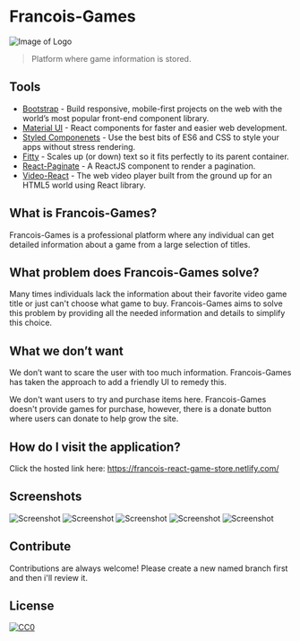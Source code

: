 # Francois-Games 

![Image of Logo](https://i.imgur.com/7mfuOn7.png)
> Platform where game information is stored.

## Tools

- [Bootstrap](https://getbootstrap.com/) - Build responsive, mobile-first projects on the web with the world’s most popular front-end component library.
- [Material UI](https://material-ui.com/) - React components for faster and easier web development.
- [Styled Componenets](https://www.styled-components.com/) - Use the best bits of ES6 and CSS to style your apps without stress rendering.
- [Fitty](https://github.com/rikschennink/fitty) - Scales up (or down) text so it fits perfectly to its parent container.
- [React-Paginate](https://www.npmjs.com/package/react-paginate) - A ReactJS component to render a pagination.
- [Video-React](https://video-react.js.org/) - The web video player built from the ground up for an HTML5 world using React library.

## What is Francois-Games?

Francois-Games is a professional platform where any individual can get detailed information about a game from a large selection of titles.

## What problem does Francois-Games solve?

Many times individuals lack the information about their favorite video game title or just can't choose what game to buy. Francois-Games aims to solve this problem by providing all the needed information and details to simplify this choice.

## What we don’t want

We don’t want to scare the user with too much information. Francois-Games has taken the approach to add a friendly UI to remedy this.

We don't want users to try and purchase items here. Francois-Games doesn't provide games for purchase, however, there is a donate button where users can donate to help grow the site.

## How do I visit the application?

Click the hosted link here: https://francois-react-game-store.netlify.com/

## Screenshots 
![Screenshot](https://i.imgur.com/lFYw0on.png)
![Screenshot](https://i.imgur.com/4W7LfnJ.png)
![Screenshot](https://i.imgur.com/3ZMxCIa.png)
![Screenshot](https://i.imgur.com/um1x0fa.png)
![Screenshot](https://i.imgur.com/F0czZ2r.png)

## Contribute

Contributions are always welcome!
Please create a new named branch first and then i'll review it.

## License

[![CC0](https://licensebuttons.net/p/zero/1.0/88x31.png)](https://creativecommons.org/publicdomain/zero/1.0/)
